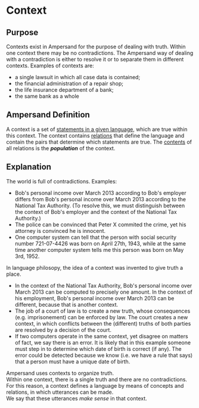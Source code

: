 # Context

## Purpose

Contexts exist in Ampersand for the purpose of dealing with truth. Within one context there may be no contradictions. The Ampersand way of dealing with a contradiction is either to resolve it or to separate them in different contexts. Examples of contexts are:

* a single lawsuit in which all case data is contained;
* the financial administration of a repair shop;
* the life insurance department of a bank;
* the same bank as a whole

## Ampersand Definition

A context is a set of [statements in a given language](truth.md), which are true within this context. The context contains [relations](relations.md) that define the language and contain the pairs that determine which statements are true. The [contents](rules/expressions/primitive-expressions.md) of  all relations is the _**population**_ of the context.

## Explanation

The world is full of contradictions. Examples:

* Bob's personal income over March 2013 according to Bob's employer differs from Bob's personal income over March 2013 according to the National Tax Authority. \(To resolve this, we must distinguish between the context of Bob's employer and the context of the National Tax Authority.\)
* The police can be convinced that Peter X commited the crime, yet his attorney is convinced he is innocent.
* One computer system can tell that the person with social security number 721-07-4426 was born on April 27th, 1943, while at the same time another computer system tells me this person was born on May 3rd, 1952.

In language philosopy, the idea of a context was invented to give truth a place.

* In the context of the National Tax Authority, Bob's personal income over March 2013 can be computed to precisely one amount. In the context of his employment, Bob's  personal income over March 2013 can be different, because that is another context.
* The job of a court of law is to create a new truth, whose consequences \(e.g. imprisonement\) can be enforced by law. The court creates a new context, in which conflicts between the \(different\) truths of both parties are resolved by a decision of the court.
* If two computers operate in the same context, yet disagree on matters of fact, we say there is an error. It is likely that in this example someone must step in to determine which date of birth is correct \(if any\). The error could be detected because we know \(i.e. we have a rule that says\) that a person must have a unique date of birth.

Ampersand uses contexts to organize truth.  
Within one context, there is a single truth and there are no contradictions.  
For this reason, a context defines a language by means of concepts and relations, in which utterances can be made.  
We say that these utterances _make sense_ in that context.

